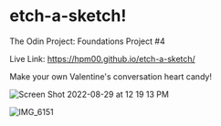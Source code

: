 # etch-a-sketch!

The Odin Project: Foundations Project #4

Live Link: https://hpm00.github.io/etch-a-sketch/

Make your own Valentine's conversation heart candy! 

![Screen Shot 2022-08-29 at 12 19 13 PM](https://user-images.githubusercontent.com/108698155/187282449-03f0d986-051d-47c6-88ef-8e37716f577f.png)

![IMG_6151](https://user-images.githubusercontent.com/108698155/187792397-bcd2d9b1-a1bb-46a6-bafb-f32dea7c0f5a.jpeg)
